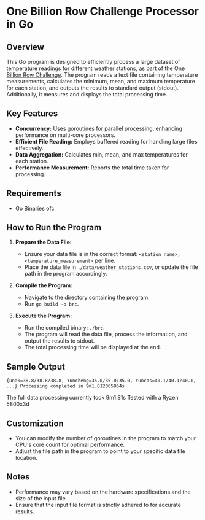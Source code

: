 # One Billion Row Challenge Processor in Go

## Overview

This Go program is designed to efficiently process a large dataset of temperature readings for different weather stations, as part of the [One Billion Row Challenge](https://github.com/gunnarmorling/1brc). The program reads a text file containing temperature measurements, calculates the minimum, mean, and maximum temperature for each station, and outputs the results to standard output (stdout). Additionally, it measures and displays the total processing time.

## Key Features

- **Concurrency:** Uses goroutines for parallel processing, enhancing performance on multi-core processors.
- **Efficient File Reading:** Employs buffered reading for handling large files effectively.
- **Data Aggregation:** Calculates min, mean, and max temperatures for each station.
- **Performance Measurement:** Reports the total time taken for processing.

## Requirements

- Go Binaries ofc

## How to Run the Program

1. **Prepare the Data File:**
   - Ensure your data file is in the correct format: `<station_name>;<temperature_measurement>` per line.
   - Place the data file in `./data/weather_stations.csv`, or update the file path in the program accordingly.

2. **Compile the Program:**
   - Navigate to the directory containing the program.
   - Run `go build -o brc`.

3. **Execute the Program:**
   - Run the compiled binary: `./brc`.
   - The program will read the data file, process the information, and output the results to stdout.
   - The total processing time will be displayed at the end.

## Sample Output

`
{unak=38.8/38.8/38.8, Yuncheng=35.0/35.0/35.0, Yuncos=40.1/40.1/40.1, ...}
Processing completed in 9m1.812065864s
`

The full data processing currently took 9m1.81s Tested with a Ryzen 5800x3d

## Customization

- You can modify the number of goroutines in the program to match your CPU's core count for optimal performance.
- Adjust the file path in the program to point to your specific data file location.

## Notes

- Performance may vary based on the hardware specifications and the size of the input file.
- Ensure that the input file format is strictly adhered to for accurate results.
